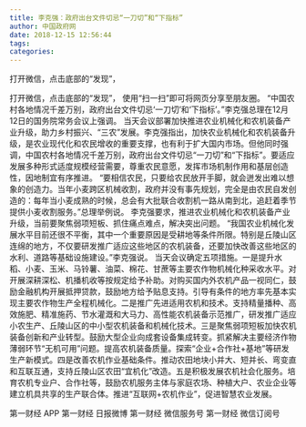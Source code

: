 ```yaml
---
title: 李克强：政府出台文件切忌“一刀切”和“下指标”
author: 中国政府网
date: 2018-12-15 12:56:44
tags: 
categories: 
---
```

打开微信，点击底部的“发现”，
<!-- more -->
打开微信，点击底部的“发现”，
使用“扫一扫”即可将网页分享至朋友圈。
“中国农村各地情况千差万别，政府出台文件切忌‘一刀切’和‘下指标’。”李克强总理在12月12日的国务院常务会议上强调。
当天会议部署加快推进农业机械化和农机装备产业升级，助力乡村振兴、“三农”发展。李克强指出，加快农业机械化和农机装备升级，是农业现代化和农民增收的重要支撑，也有利于扩大国内市场。但他同时强调，中国农村各地情况千差万别，政府出台文件切忌“一刀切”和“下指标”。要适应发展多种形式适度规模经营需要，尊重农民意愿，发挥市场机制作用和基层创造性，因地制宜有序推进。
“要相信农民，只要给农民放开手脚，就会迸发出难以想象的创造力。当年小麦跨区机械收割，政府并没有事先规划，完全是由农民自发创造的：每年当小麦成熟的时候，总会有大批联合收割机一路从南到北，追赶着季节提供小麦收割服务。”总理举例说。
李克强要求，推进农业机械化和农机装备产业升级，当前要聚焦弱项短板、抓住痛点难点，解决突出问题。
“我国农业机械化发展水平目前还很不平衡，其中一个重要原因是受耕地等条件所限。特别是丘陵山区连绵的地方，不仅要研发推广适应这些地区的农机装备，还要加快改善这些地区的水利、道路等基础设施建设。”李克强说。
当天会议确定五项措施。一是提升水稻、小麦、玉米、马铃薯、油菜、棉花、甘蔗等主要农作物机械化种采收水平。对开展深耕深松、机播机收等按规定给予补助。对购买国内外农机产品一视同仁，鼓励金融机构开展抵押贷款，鼓励地方给予贴息支持。引导有条件的地方率先基本实现主要农作物生产全程机械化。二是推广先进适用农机和技术。支持精量播种、高效施肥、精准施药、节水灌溉和大马力、高性能农机装备示范推广，研发推广适应小农生产、丘陵山区的中小型农机装备和机械化技术。三是聚焦弱项短板加快农机装备创新和产业转型。鼓励大型企业向成套设备集成转变。抓紧解决主要经济作物薄弱环节“无机可用”问题。提高农机装备质量。探索“企业+合作社+基地”等研发生产新模式。四是改善农机作业基础条件。推动农田地块小并大、短并长、弯变直和互联互通，支持丘陵山区农田“宜机化”改造。五是积极发展农机社会化服务。培育农机专业户、合作社等，鼓励农机服务主体与家庭农场、种植大户、农业企业等建立机具共享的生产联合体。推进“互联网+农机作业”，促进智慧农业发展。
 
 
第一财经
APP
第一财经
日报微博
第一财经
微信服务号
第一财经
微信订阅号
